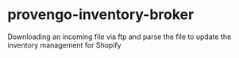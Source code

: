 # provengo-inventory-broker
Downloading an incoming file via ftp and parse the file to update the inventory management for Shopify
